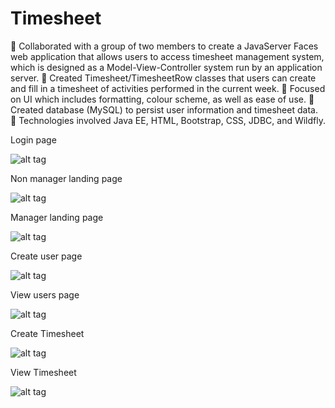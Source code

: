 # Timesheet
                                                                                                                                      
	Collaborated with a group of two members to create a JavaServer Faces web application that allows users to access timesheet management system, which is designed as a Model-View-Controller system run by an application server.
	Created Timesheet/TimesheetRow classes that users can create and fill in a timesheet of activities performed in the current week.
	Focused on UI which includes formatting, colour scheme, as well as ease of use.
	Created database (MySQL) to persist user information and timesheet data. 
	Technologies involved Java EE, HTML, Bootstrap, CSS, JDBC, and Wildfly.


Login page

![alt tag](http://postfiles8.naver.net/20160205_119/newkkagill_1454649412072nhRow_PNG/1.png?type=w2)

Non manager landing page

![alt tag](http://postfiles1.naver.net/20160205_192/newkkagill_1454649412558L1ck2_PNG/2.png?type=w2)

Manager landing page

![alt tag](http://postfiles16.naver.net/20160205_47/newkkagill_1454649415103fcDwS_PNG/3.png?type=w2)

Create user page

![alt tag](http://postfiles5.naver.net/20160205_180/newkkagill_1454649415626rvSBA_PNG/4.png?type=w2)

View users page

![alt tag](http://postfiles15.naver.net/20160205_30/newkkagill_14546494165697eqIG_PNG/5.png?type=w2)

Create Timesheet

![alt tag](http://postfiles15.naver.net/20160205_94/newkkagill_1454649416993eofHU_PNG/6.png?type=w2)

View Timesheet

![alt tag](http://postfiles11.naver.net/20160205_154/newkkagill_1454649417719RPvIk_PNG/7.png?type=w2)


